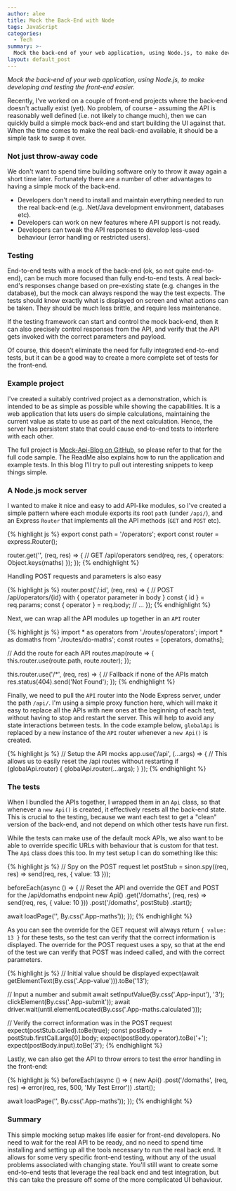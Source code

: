```yaml
---
author: alee
title: Mock the Back-End with Node
tags: JavaScript
categories:
  - Tech
summary: >-
  Mock the back-end of your web application, using Node.js, to make developing and testing the front-end easier.
layout: default_post
---
```


*Mock the back-end of your web application, using Node.js, to make developing and testing the front-end easier.*

Recently, I've worked on a couple of front-end projects where the back-end doesn't actually exist (yet). No problem, of course - assuming the API is reasonably well defined (i.e. not likely to change much), then we can quickly build a simple mock back-end and start building the UI against that. When the time comes to make the real back-end available, it should be a simple task to swap it over.

### Not just throw-away code

We don't want to spend time building software only to throw it away again a short time later. Fortunately there are a number of other advantages to having a simple mock of the back-end.

- Developers don't need to install and maintain everything needed to run the real back-end (e.g. .Net/Java development environment, databases etc).
- Developers can work on new features where API support is not ready.
- Developers can tweak the API responses to develop less-used behaviour (error handling or restricted users).

### Testing

End-to-end tests with a mock of the back-end (ok, so not quite end-to-end), can be much more focused than fully end-to-end tests. A real back-end's responses change based on pre-existing state (e.g. changes in the database), but the mock can always respond the way the test expects. The tests should know exactly what is displayed on screen and what actions can be taken. They should be much less brittle, and require less maintenance.

If the testing framework can start and control the mock back-end, then it can also precisely control responses from the API, and verify that the API gets invoked with the correct parameters and payload.

Of course, this doesn't eliminate the need for fully integrated end-to-end tests, but it can be a good way to create a more complete set of tests for the front-end.

### Example project

I've created a suitably contrived project as a demonstration, which is intended to be as simple as possible while showing the capabilities.
It is a web application that lets users do simple calculations, maintaining the current value as state to use as part of the next calculation. Hence, the server has persistent state that could cause end-to-end tests to interfere with each other.

The full project is [Mock-Api-Blog on GitHub](https://github.com/DevAndyLee/mock-api-blog), so please refer to that for the full code sample. The ReadMe also explains how to run the application and example tests. In this blog I'll try to pull out interesting snippets to keep things simple.

### A Node.js mock server

I wanted to make it nice and easy to add API-like modules, so I've created a simple pattern where each module exports its root `path` (under `/api/`), and an Express `Router` that implements all the API methods (`GET` and `POST` etc).

{% highlight js %}
export const path = '/operators';
export const router = express.Router();

router.get('', (req, res) => {
  // GET /api/operators
  send(req, res, { operators: Object.keys(maths) });
});
{% endhighlight %}

Handling POST requests and parameters is also easy

{% highlight js %}
router.post('/:id', (req, res) => {
  // POST /api/operators/{id} with { operator parameter in body }
  const { id } = req.params;
  const { operator } = req.body;
  // ...
});
{% endhighlight %}

Next, we can wrap all the API modules up together in an `API` router

{% highlight js %}
import * as operators from './routes/operators';
import * as domaths from './routes/do-maths';
const routes = [operators, domaths];

// Add the route for each API
routes.map(route => {
  this.router.use(route.path, route.router);
});

this.router.use('/*', (req, res) => {
  // Fallback if none of the APIs match
  res.status(404).send('Not Found');
});
{% endhighlight %}

Finally, we need to pull the `API` router into the Node Express server, under the path `/api/`. I'm using a simple proxy function here, which will make it easy to replace all the APIs with new ones at the beginning of each test, without having to stop and restart the server. This will help to avoid any state interactions between tests. In the code example below, `globalApi` is replaced by a new instance of the `API` router whenever a `new Api()` is created.

{% highlight js %}
// Setup the API mocks
app.use('/api', (...args) => {
  // This allows us to easily reset the /api routes without restarting
  if (globalApi.router) {
    globalApi.router(...args);
  }
});
{% endhighlight %}

### The tests

When I bundled the APIs together, I wrapped them in an `Api` class, so that whenever a `new Api()` is created, it effectively resets all the back-end state. This is crucial to the testing, because we want each test to get a "clean" version of the back-end, and not depend on which other tests have run first.

While the tests can make use of the default mock APIs, we also want to be able to override specific URLs with behaviour that is custom for that test. The `Api` class does this too. In my test setup I can do something like this:

{% highlight js %}
// Spy on the POST request
let postStub = sinon.spy((req, res) => send(req, res, { value: 13 }));

beforeEach(async () => {
  // Reset the API and override the GET and POST for the /api/domaths endpoint
  new Api()
    .get('/domaths', (req, res) => send(req, res, { value: 10 }))
    .post('/domaths', postStub)
    .start();

  await loadPage('', By.css('.App-maths'));
});
{% endhighlight %}

As you can see the override for the GET request will always return `{ value: 13 }` for these tests, so the test can verify that the correct information is displayed.
The override for the POST request uses a spy, so that at the end of the test we can verify that POST was indeed called, and with the correct parameters.

{% highlight js %}
// Initial value should be displayed
expect(await getElementText(By.css('.App-value'))).toBe('13');

// Input a number and submit
await setInputValue(By.css('.App-input'), '3');
clickElement(By.css('.App-submit'));
await driver.wait(until.elementLocated(By.css('.App-maths.calculated')));

// Verify the correct information was in the POST request
expect(postStub.called).toBe(true);
const postBody = postStub.firstCall.args[0].body;
expect(postBody.operator).toBe('+');
expect(postBody.input).toBe('3');
{% endhighlight %}

Lastly, we can also get the API to throw errors to test the error handling in the front-end:

{% highlight js %}
beforeEach(async () => {
  new Api()
    .post('/domaths', (req, res) => error(req, res, 500, 'My Test Error'))
    .start();

  await loadPage('', By.css('.App-maths'));
});
{% endhighlight %}

### Summary

This simple mocking setup makes life easier for front-end developers. No need to wait for the real API to be ready, and no need to spend time installing and setting up all the tools necessary to run the real back end. It allows for some very specific front-end testing, without any of the usual problems associated with changing state. You'll still want to create some end-to-end tests that leverage the real back end and test integration, but this can take the pressure off some of the more complicated UI behaviour.